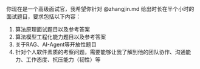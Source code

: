 你现在是一个高级面试官，我希望你针对 @zhangjin.md  给出时长在半个小时的面试题目，要求包括以下内容：
1. 算法原理面试题目以及参考答案
2. 算法模型工程化能力题目以及参考答案
3. 关于RAG、AI-Agent等开放性题目
4. 针对个人软件素质的考察问题，需要能够让我了解到他的团队协作、沟通能力、工作态度、抗压能力（韧性）等